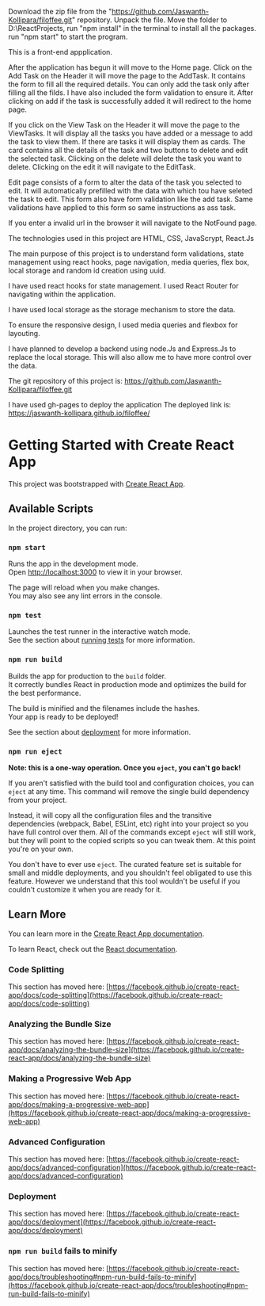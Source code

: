 Download the zip file from the "https://github.com/Jaswanth-Kollipara/filoffee.git" repository.
Unpack the file.
Move the folder to D:\ReactProjects,
run "npm install" in the terminal to install all the packages.
run "npm start" to start the program.

This is a front-end appplication.

After the application has begun it will move to the Home page.
Click on the Add Task on the Header it will move the page to the AddTask. It contains the form to fill all the required details. You can only add the task only after filling all the filds. I have also included the form validation to ensure it. After clicking on add if the task is successfully added it will redirect to the home page.

If you click on the View Task on the Header it will move the page to the ViewTasks. It will display all the tasks you have added or a message to add the task to view them. If there are tasks it will display them as cards. The card contains all the details of the task and two buttons to delete and edit the selected task. Clicking on the delete will delete the task you want to delete. Clicking on the edit it will navigate to the EditTask.

Edit page consists of a form to alter the data of the task you selected to edit. It will automatically prefilled with the data with which tou have seleted the task to edit. This form also have form validation like the add task. Same validations have applied to this form so same instructions as ass task.

If you enter a invalid url in the browser it will navigate to the NotFound page.

The technologies used in this project are HTML, CSS, JavaScrypt, React.Js

The main purpose of this project is to understand form validations, state management using react hooks, page navigation, media queries, flex box, local storage and random id creation using uuid.

I have used react hooks for state management. I used React Router for navigating within the application. 

I have used local storage as the storage mechanism to store the data.

To ensure the responsive design, I used media queries and flexbox for layouting.

I have planned to develop a backend using node.Js and Express.Js to replace the local storage. This will also allow me to have more control over the data.

The git repository of this project is: https://github.com/Jaswanth-Kollipara/filoffee.git

I have used gh-pages to deploy the application
The deployed link is: https://jaswanth-kollipara.github.io/filoffee/

# Getting Started with Create React App

This project was bootstrapped with [Create React App](https://github.com/facebook/create-react-app).

## Available Scripts

In the project directory, you can run:

### `npm start`

Runs the app in the development mode.\
Open [http://localhost:3000](http://localhost:3000) to view it in your browser.

The page will reload when you make changes.\
You may also see any lint errors in the console.

### `npm test`

Launches the test runner in the interactive watch mode.\
See the section about [running tests](https://facebook.github.io/create-react-app/docs/running-tests) for more information.

### `npm run build`

Builds the app for production to the `build` folder.\
It correctly bundles React in production mode and optimizes the build for the best performance.

The build is minified and the filenames include the hashes.\
Your app is ready to be deployed!

See the section about [deployment](https://facebook.github.io/create-react-app/docs/deployment) for more information.

### `npm run eject`

**Note: this is a one-way operation. Once you `eject`, you can't go back!**

If you aren't satisfied with the build tool and configuration choices, you can `eject` at any time. This command will remove the single build dependency from your project.

Instead, it will copy all the configuration files and the transitive dependencies (webpack, Babel, ESLint, etc) right into your project so you have full control over them. All of the commands except `eject` will still work, but they will point to the copied scripts so you can tweak them. At this point you're on your own.

You don't have to ever use `eject`. The curated feature set is suitable for small and middle deployments, and you shouldn't feel obligated to use this feature. However we understand that this tool wouldn't be useful if you couldn't customize it when you are ready for it.

## Learn More

You can learn more in the [Create React App documentation](https://facebook.github.io/create-react-app/docs/getting-started).

To learn React, check out the [React documentation](https://reactjs.org/).

### Code Splitting

This section has moved here: [https://facebook.github.io/create-react-app/docs/code-splitting](https://facebook.github.io/create-react-app/docs/code-splitting)

### Analyzing the Bundle Size

This section has moved here: [https://facebook.github.io/create-react-app/docs/analyzing-the-bundle-size](https://facebook.github.io/create-react-app/docs/analyzing-the-bundle-size)

### Making a Progressive Web App

This section has moved here: [https://facebook.github.io/create-react-app/docs/making-a-progressive-web-app](https://facebook.github.io/create-react-app/docs/making-a-progressive-web-app)

### Advanced Configuration

This section has moved here: [https://facebook.github.io/create-react-app/docs/advanced-configuration](https://facebook.github.io/create-react-app/docs/advanced-configuration)

### Deployment

This section has moved here: [https://facebook.github.io/create-react-app/docs/deployment](https://facebook.github.io/create-react-app/docs/deployment)

### `npm run build` fails to minify

This section has moved here: [https://facebook.github.io/create-react-app/docs/troubleshooting#npm-run-build-fails-to-minify](https://facebook.github.io/create-react-app/docs/troubleshooting#npm-run-build-fails-to-minify)

